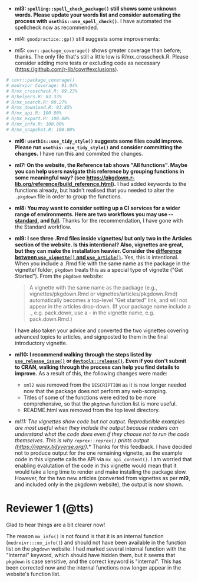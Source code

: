 
* **ml3: `spelling::spell_check_package()` still shows some unknown     words. Please update your words list and consider automating the process with `usethis::use_spell_check()`.**
  I have automated the spellcheck now as recommended.


* ml4: `goodpractice::gp()` still suggests some improvements:


* ml5: `covr::package_coverage()` shows greater coverage than before; thanks. The only file that's still
  a little low is R/mx_crosscheck.R. Please consider adding more tests or excluding code as
  necessary (https://github.com/r-lib/covr#exclusions).

```r
# covr::package_coverage()
# medrxivr Coverage: 91.04%
# R/mx_crosscheck.R: 69.23%
# R/helpers.R: 83.33%
# R/mx_search.R: 90.27%
# R/mx_download.R: 93.85%
# R/mx_api.R: 100.00%
# R/mx_export.R: 100.00%
# R/mx_info.R: 100.00%
# R/mx_snapshot.R: 100.00%
```

* **ml6: `usethis::use_tidy_style()` suggests some files could improve. Please run `usethis::use_tidy_style()` and consider committing the changes.**
  I have run this and commited the changes.

* **ml7: On the website, the Reference tab shows "All functions". Maybe you can help users navigate this reference by grouping functions in some meaningful way? (see https://pkgdown.r-lib.org/reference/build_reference.html).**
  I had added keywords to the functions already, but hadn't realised that you needed to alter the `.pkgdown` file in order to group the functions. 
  
* **ml8: You may want to consider setting up a CI services for a wider range of environments. Here are two workflows you may use -- [standard](https://usethis.r-lib.org/reference/use_github_action.html#use-github-action-check-standard-), and [full](https://usethis.r-lib.org/reference/use_github_action.html#use-github-action-check-full-).**
  Thanks for the recommendation, I have gone with the Standard workflow.

* **ml9: I see three .Rmd files inside vignettes/ but only two in the Articles section of the website. Is this intentional?  Also, vignettes are great, but they can make the installation heavier.  Consider the [difference between `use_vignette()` and `use_article()`](https://usethis.r-lib.org/reference/use_vignette.html).**
  Yes, this is intentional. When you include a .Rmd file with the same name as the package in the vignette/ folder, `pkgdown` treats this as a special type of vignette ("Get Started"). From the `pkgdown` website:
  
  > A vignette with the same name as the package (e.g., vignettes/pkgdown.Rmd or vignettes/articles/pkgdown.Rmd) automatically becomes a top-level "Get started" link, and will not appear in the articles drop-down. (If your package name include a ., e.g. pack.down, use a - in the vignette name, e.g. pack.down.Rmd.)
  
  I have also taken your advice and converted the two vignettes covering advanced topics to articles, and signposted to them in the final introductory vignette.

* **ml10: I recommend walking through the steps listed by   [`use_release_issue()`](https://usethis.r-lib.org/reference/use_release_issue.html) or [`devtools::release()`](https://devtools.r-lib.org/reference/release.html). Even if you don't submit to CRAN, walking through the process can help you find details to improve.**
  As a result of this, the following changes were made:
  - `xml2` was removed from the `DESCRIPTION` as it is now longer needed now that the package does not perform any web-scraping.
  - Titles of some of the functions were edited to be more comprehensive, so that the `pkgdown` function list is more useful.
  - README.html was removed from the top level directory.

* *ml11: The vignettes show code but not output. Reproducible examples are most useful when they include the output because readers can understand what the code does even if they choose not to run the code themselves. This is why `reprex::reprex()` prints output (https://reprex.tidyverse.org/).**
  Thanks for this feedback. I have decided not to produce output for the one remaining vignette, as the example code in this vignette calls the API via `mx_api_content()`. I am worried that enabling evalutation of the code in this vignette would mean that it would take a long time to render and make installing the package slow. However, for the two new articles (converted from vignettes as per **ml9**, and included only in the pkgdown website), the output is now shown.

# Reviewer 1 (@tts) 

Glad to hear things are a bit clearer now!
 
The reason `mx_info()` is not found is that it is an internal function (`medrxivr:::mx_info()`) and should not have been available in the function list on the `pkgdown` website. I had marked several internal function with the "Internal" keyword, which should have hidden them, but it seems that `pkgdown` is case sensitive, and the correct keyword is "internal". This has been corrected now and the internal functions now longer appear in the website's function list.
